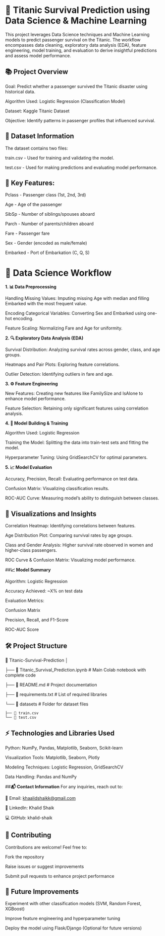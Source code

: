 # **🚢 Titanic Survival Prediction using Data Science & Machine Learning**
 
This project leverages Data Science techniques and Machine Learning models to predict passenger survival on the Titanic. The workflow encompasses data cleaning, exploratory data analysis (EDA), feature engineering, model training, and evaluation to derive insightful predictions and assess model performance.

## **📚 Project Overview**
Goal: Predict whether a passenger survived the Titanic disaster using historical data.

Algorithm Used: Logistic Regression (Classification Model)

Dataset: Kaggle Titanic Dataset

Objective: Identify patterns in passenger profiles that influenced survival.

## **🔎 Dataset Information**
The dataset contains two files:

train.csv - Used for training and validating the model.

test.csv - Used for making predictions and evaluating model performance.

## **🎯 Key Features:**
Pclass - Passenger class (1st, 2nd, 3rd)

Age - Age of the passenger

SibSp - Number of siblings/spouses aboard

Parch - Number of parents/children aboard

Fare - Passenger fare

Sex - Gender (encoded as male/female)

Embarked - Port of Embarkation (C, Q, S)

# **🧠 Data Science Workflow**
 **1. 📊 Data Preprocessing**
 
Handling Missing Values: Imputing missing Age with median and filling Embarked with the most frequent value.

Encoding Categorical Variables: Converting Sex and Embarked using one-hot encoding.

Feature Scaling: Normalizing Fare and Age for uniformity.

**2. 🔍 Exploratory Data Analysis (EDA)**

Survival Distribution: Analyzing survival rates across gender, class, and age groups.

Heatmaps and Pair Plots: Exploring feature correlations.

Outlier Detection: Identifying outliers in fare and age.

**3. ⚙️ Feature Engineering**

New Features: Creating new features like FamilySize and IsAlone to enhance model performance.

Feature Selection: Retaining only significant features using correlation analysis.

**4. 🤖 Model Building & Training**

Algorithm Used: Logistic Regression

Training the Model: Splitting the data into train-test sets and fitting the model.

Hyperparameter Tuning: Using GridSearchCV for optimal parameters.

**5. 📈 Model Evaluation**

Accuracy, Precision, Recall: Evaluating performance on test data.

Confusion Matrix: Visualizing classification results.

ROC-AUC Curve: Measuring model’s ability to distinguish between classes.


## **📸 Visualizations and Insights**

Correlation Heatmap: Identifying correlations between features.

Age Distribution Plot: Comparing survival rates by age groups.

Class and Gender Analysis: Higher survival rate observed in women and higher-class passengers.

ROC Curve & Confusion Matrix: Visualizing model performance.

##**📈 Model Summary**

Algorithm: Logistic Regression

Accuracy Achieved: ~X% on test data

Evaluation Metrics:

Confusion Matrix

Precision, Recall, and F1-Score

ROC-AUC Score

## **🛠️ Project Structure**
📁 Titanic-Survival-Prediction
│

├── 📄 Titanic_Survival_Prediction.ipynb  # Main Colab notebook with complete code

├── 📄 README.md                          # Project documentation

├── 📄 requirements.txt                   # List of required libraries

└── 📁 datasets                           # Folder for dataset files
    
    ├── 📄 train.csv
    └── 📄 test.csv



## **⚡️ Technologies and Libraries Used**
Python: NumPy, Pandas, Matplotlib, Seaborn, Scikit-learn

Visualization Tools: Matplotlib, Seaborn, Plotly

Modeling Techniques: Logistic Regression, GridSearchCV

Data Handling: Pandas and NumPy

##**📬 Contact Information**
For any inquiries, reach out to:

📧 Email: khaalidshaikk@gmail.com

🔗 LinkedIn: Khalid Shaik

💻 GitHub: khalid-shaik

## **🤝 Contributing**
Contributions are welcome! Feel free to:

Fork the repository

Raise issues or suggest improvements

Submit pull requests to enhance project performance

## **📝 Future Improvements**
Experiment with other classification models (SVM, Random Forest, XGBoost)

Improve feature engineering and hyperparameter tuning

Deploy the model using Flask/Django (Optional for future versions)





